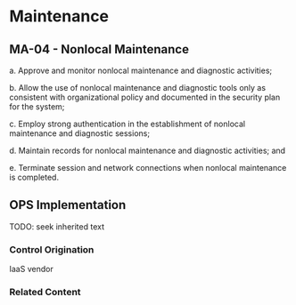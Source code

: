 # Maintenance
## MA-04 - Nonlocal Maintenance

a. Approve and monitor nonlocal maintenance and diagnostic activities;

b. Allow the use of nonlocal maintenance and diagnostic tools only as consistent with organizational policy and documented in the security plan for the system;

c. Employ strong authentication in the establishment of nonlocal maintenance and diagnostic sessions;

d. Maintain records for nonlocal maintenance and diagnostic activities; and

e. Terminate session and network connections when nonlocal maintenance is completed.

## OPS Implementation

TODO: seek inherited text

### Control Origination

IaaS vendor

### Related Content
